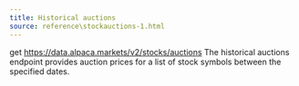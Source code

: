 ```yaml
---
title: Historical auctions
source: reference\stockauctions-1.html
---
```


get https://data.alpaca.markets/v2/stocks/auctions
The historical auctions endpoint provides auction prices for a list of stock symbols between the specified dates.
